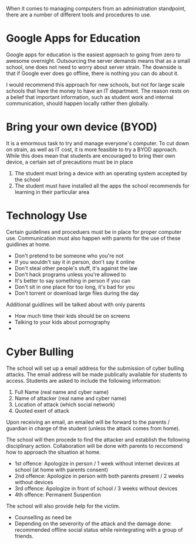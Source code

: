 When it comes to managing computers from an administration standpoint, there are a number of different tools and procedures to use.

# Google Apps for Education

Google apps for education is the easiest approach to going from zero to awesome overnight. Outsourcing the server demands means that as a small school, one does not need to worry about server strain. The downside is that if Google ever does go offline, there is nothing you can do about it.

I would recommend this approach for new schools, but not for large scale schools that have the money to have an IT department. The reason rests on a belief that important information, such as student work and internal communication, should happen locally rather then globally.

# Bring your own device (BYOD)

It is a emormous task to try and manage everyone's computer. To cut down on strain, as well as IT cost, it is more feasible to try a BYOD approach. While this does mean that students are encouraged to bring their own device, a certain set of precautions must be in place

1. The student must bring a device with an operating system accepted by the school
2. The student must have installed all the apps the school recommends for learning in their particular area

# Technology Use

Certain guidelines and proceduers must be in place for proper computer use. Communication must also happen with parents for the use of these guidlines at home.

* Don't pretend to be someone who you're not
* If you wouldn't say it in person, don't say it online
* Don't steal other people's stuff, it's against the law
* Don't hack programs unless you're allowed to
* It's better to say something in person if you can
* Don't sit in one place for too long, it's bad for you
* Don't torrent or download large files during the day

Additional guidlines will be talked about with only parents

* How much time their kids should be on screens
* Talking to your kids about pornography
* 

# Cyber Bulling

The school will set up a email address for the submission of cyber bulling attacks. The email address will be made publically available for students to access. Students are asked to include the following information:

1. Full Name (real name and cyber name)
2. Name of attacker (real name and cyber name)
3. Location of attack (which social network)
4. Quoted exert of attack

Upon receiving an email, an emailed will be forward to the parents / guardian in charge of the student (unless the attack comes from home).

The school will then procede to find the attacker and establish the following disciplinary action. Collaboration will be done with parents to reccomend how to approach the situation at home.

* 1st offence: Apologize in person / 1 week without internet devices at school (at home with parents consent)
* 2nd offence: Apologize in person with both parents present / 2 weeks without devices
* 3rd offence: Apologize in front of school / 3 weeks without devices
* 4th offence: Permanent Suspention

The school will also provide help for the victim.

* Counselling as need be
* Depending on the severority of the attack and the damage done: recommended offline social status while reintegrating with a group of friends.







